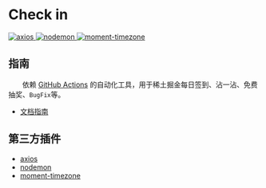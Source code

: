 # Check in

<p>
  <a href="https://github.com/axios/axios">
    <img src="https://img.shields.io/badge/axios-0.27.2-brightgreen.svg" alt="axios">
  </a>

  <a href="https://github.com/remy/nodemon">
    <img src="https://img.shields.io/badge/nodemon-2.0.16-blue.svg" alt="nodemon">
  </a>

  <a href="https://github.com/moment/moment-timezone">
    <img src="https://img.shields.io/badge/moment--timezone-0.5.34-red.svg" alt="moment-timezone">
  </a>
</p>

## 指南

&emsp;&emsp;依赖 [GitHub Actions](https://docs.github.com/cn/actions/learn-github-actions/understanding-github-actions) 的自动化工具，用于稀土掘金每日签到、沾一沾、免费抽奖、`BugFix`等。

* [文档指南](https://juejin.cn/post/7108615649777156104)

## 第三方插件

* [axios](https://github.com/axios/axios)
* [nodemon](https://github.com/remy/nodemon)
* [moment-timezone](https://github.com/moment/moment-timezone)